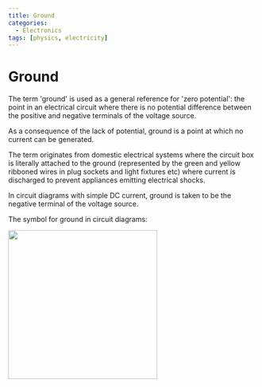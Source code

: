 ```yaml
---
title: Ground
categories:
  - Electronics
tags: [physics, electricity]
---
```


# Ground

The term 'ground' is used as a general reference for 'zero potential': the point
in an electrical circuit where there is no potential difference between the
positive and negative terminals of the voltage source.

As a consequence of the lack of potential, ground is a point at which no current
can be generated.

The term originates from domestic electrical systems where the circuit box is
literally attached to the ground (represented by the green and yellow ribboned
wires in plug sockets and light fixtures etc) where current is discharged to
prevent appliances emitting electrical shocks.

In circuit diagrams with simple DC current, ground is taken to be the negative
terminal of the voltage source.

The symbol for ground in circuit diagrams:

<img src="/home/thomas/repos/computer_science/_img/ground-symbol.png" width="300px">
